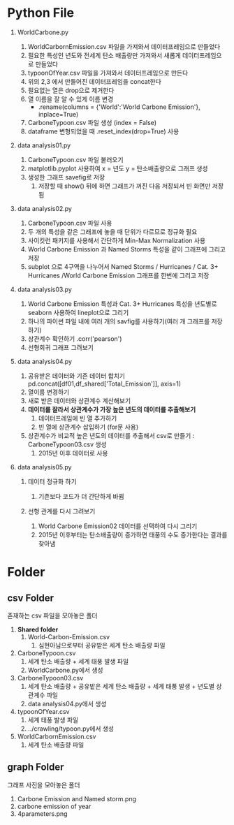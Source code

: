 
# Python File
1. WorldCarbone.py
   1. WorldCarbornEmission.csv 파일을 가져와서 데이터프레임으로 만들었다
   2. 필요한 특성인 년도와 전세계 탄소 배출량만 가져와서 새롭게 데이터프레임으로 만들었다
   3. typoonOfYear.csv 파일을 가져와서 데이터프레임으로 만든다
   4. 위의 2,3 에서 만들어진 데이터프레임을 concat한다
   5. 필요없는 열은 drop으로 제거한다
   6. 열 이름을 잘 알 수 있게 이름 변경
      - .rename(columns = {'World':'World Carbone Emission'}, inplace=True)
   7. CarboneTypoon.csv 파일 생성 (index = False)
   8. dataframe 변형되었을 때 .reset_index(drop=True) 사용
2. data analysis01.py
   1. CarboneTypoon.csv 파일 불러오기
   2. matplotlib.pyplot 사용하여 x = 년도 y = 탄소배출량으로 그래프 생성
   3. 생성한 그래프 savefig로 저장
      1. 저장할 때 show() 뒤에 하면 그래프가 꺼진 다음 저장되서 빈 화면만 저장됨
3. data analysis02.py
   1. CarboneTypoon.csv 파일 사용
   2. 두 개의 특성을 같은 그래프에 놓을 때 단위가 다르므로 정규화 필요
   3. 사이킷런 패키지를 사용해서 간단하게 Min-Max Normalization 사용
   4. World Carbone Emission 과 Named Storms 특성을 같이 그래프에 그리고 저장
   5. subplot 으로  4구역을 나누어서 Named Storms / Hurricanes / Cat. 3+ Hurricanes /World Carbone Emission 그래프를 한번에 그리고 저장
4. data analysis03.py
   1. World Carbone Emission 특성과 Cat. 3+ Hurricanes 특성을 년도별로 seaborn 사용하여 lineplot으로 그리기 
   2. 하나의 파이썬 파일 내에 여러 개의 savfig를 사용하기(여러 개 그래프를 저장하기)
   3. 상관계수 확인하기 .corr('pearson')
   4. 선형회귀 그래프 그려보기

5. data analysis04.py
   1. 공유받은 데이터와 기존 데이터 합치기 pd.concat([df01,df_shared['Total_Emission']], axis=1)
   2. 열이름 변경하기
   3. 새로 받은 데이터와 상관계수 계산해보기
   4. **데이터를 잘라서 상관계수가 가장 높은 년도의 데이터를 추출해보기**
      1. 데이터프레임에 빈 열 추가하기
      2. 빈 열에 상관계수 삽입하기 (for문 사용)
   5. 상관계수가 비교적 높은 년도의 데이터를 추출해서 csv로 만들기 : CarboneTypoon03.csv 생성
      1. 2015년 이후 데이터로 사용
6. data analysis05.py
   1. 데이터 정규화 하기
      1. 기존보다 코드가 더 간단하게 바뀜

   2. 선형 관계를 다시 그려보기
      1. World Carbone Emission02 데이터를 선택하여 다시 그리기
      2. 2015년 이후부터는 탄소배출량이 증가하면 태풍의 수도 증가한다는 결과를 찾아냄



# Folder

## csv Folder
존재하는 csv 파일을 모아놓은 폴더

   1. **Shared folder**
         1. World-Carbon-Emission.csv 
               1. 심현아님으로부터 공유받은 세계 탄소 배출량 파일
   2. CarboneTypoon.csv
         1. 세계 탄소 배출량 + 세계 태풍 발생 파일
         2. WorldCarbone.py에서 생성
   3. CarboneTypoon03.csv
         1. 세계 탄소 배출량 + 공유밭은 세계 탄소 배출량 + 세계 태풍 발생 + 년도별 상관계수 파일
         2. data analysis04.py에서 생성
   4. typoonOfYear.csv
         1. 세계 태풍 발생 파일
         2. ../crawling/typoon.py에서 생성
   5. WorldCarbornEmission.csv
         1. 세계 탄소 배출량 파일


## graph Folder
그래프 사진을 모아놓은 폴더
1. Carbone Emission and Named storm.png
2. carbone emission of year
3. 4parameters.png
